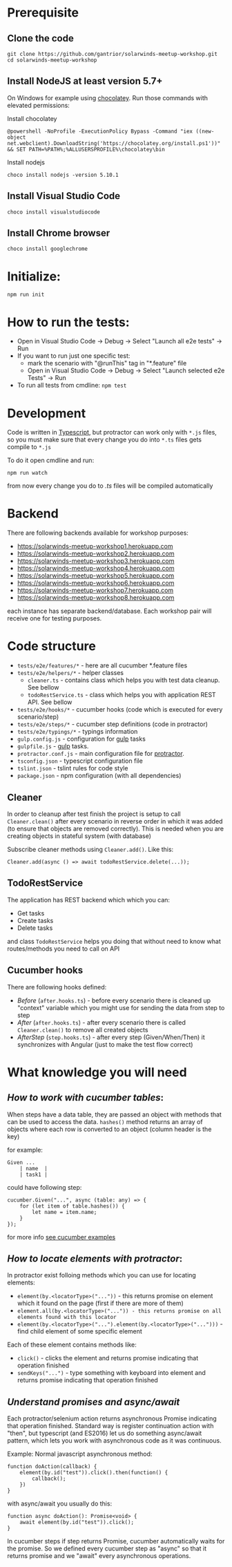 # Prerequisite

## Clone the code

    git clone https://github.com/gantrior/solarwinds-meetup-workshop.git
    cd solarwinds-meetup-workshop

## Install NodeJS at least version 5.7+
On Windows for example using [chocolatey](http://www.chocolatey.org/). Run those commands with elevated permissions: 

Install chocolatey

    @powershell -NoProfile -ExecutionPolicy Bypass -Command "iex ((new-object net.webclient).DownloadString('https://chocolatey.org/install.ps1'))" && SET PATH=%PATH%;%ALLUSERSPROFILE%\chocolatey\bin

Install nodejs

    choco install nodejs -version 5.10.1

## Install Visual Studio Code

    choco install visualstudiocode

## Install Chrome browser

    choco install googlechrome

# Initialize:

    npm run init

# How to run the tests:

* Open in Visual Studio Code -> Debug -> Select "Launch all e2e tests" -> Run
* If you want to run just one specific test:
  * mark the scenario with "@runThis" tag in "*.feature" file
  * Open in Visual Studio Code -> Debug -> Select "Launch selected e2e Tests" -> Run
* To run all tests from cmdline: `npm test`

# Development

Code is written in [Typescript](https://www.typescriptlang.org/), but protractor can work only with `*.js` files, so you must make sure that every change you do into `*.ts` files gets compile to `*.js`

To do it open cmdline and run:

    npm run watch
    
from now every change you do to *.ts* files will be compiled automatically

# Backend
There are following backends available for workshop purposes: 
* https://solarwinds-meetup-workshop1.herokuapp.com
* https://solarwinds-meetup-workshop2.herokuapp.com
* https://solarwinds-meetup-workshop3.herokuapp.com
* https://solarwinds-meetup-workshop4.herokuapp.com
* https://solarwinds-meetup-workshop5.herokuapp.com
* https://solarwinds-meetup-workshop6.herokuapp.com
* https://solarwinds-meetup-workshop7.herokuapp.com
* https://solarwinds-meetup-workshop8.herokuapp.com

each instance has separate backend/database. Each workshop pair will receive one for testing purposes.

# Code structure

* `tests/e2e/features/*` - here are all cucumber *.feature files
* `tests/e2e/helpers/*` - helper classes
  * `cleaner.ts` - contains class which helps you with test data cleanup. See bellow
  * `todoRestService.ts` - class which helps you with application REST API. See bellow
* `tests/e2e/hooks/*` - cucumber hooks (code which is executed for every scenario/step)
* `tests/e2e/steps/*` - cucumber step definitions (code in protractor)
* `tests/e2e/typings/*` - typings information
* `gulp.config.js` - configuration for [gulp](http://gulpjs.com) tasks 
* `gulpfile.js` - [gulp](http://gulpjs.com) tasks.
* `protractor.conf.js` - main configuration file for [protractor](http://www.protractortest.org#/).
* `tsconfig.json` - typescript configuration file
* `tslint.json` - tslint rules for code style
* `package.json` - npm configuration (with all dependencies)

## Cleaner
In order to cleanup after test finish the project is setup to call `Cleaner.clean()` after every scenario in reverse order in which it was added (to ensure that objects are removed correctly). 
This is needed when you are creating objects in stateful system (with database)

Subscribe cleaner methods using `Cleaner.add()`. Like this: 

    Cleaner.add(async () => await todoRestService.delete(...));

## TodoRestService 
The application has REST backend which which you can:
* Get tasks
* Create tasks
* Delete tasks

and class `TodoRestService` helps you doing that without need to know what routes/methods you need to call on API

## Cucumber hooks
There are following hooks defined: 
* *Before* (`after.hooks.ts`) - before every scenario there is cleaned up "context" variable which you might use for sending the data from step to step
* *After* (`after.hooks.ts`) - after every scenario there is called `Cleaner.clean()` to remove all created objects
* *AfterStep* (`step.hooks.ts`) - after every step (Given/When/Then) it synchronizes with Angular (just to make the test flow correct)

# What knowledge you will need

## *How to work with cucumber tables*: 
When steps have a data table, they are passed an object with methods that can be used to access the data.
`hashes()` method returns an array of objects where each row is converted to an object (column header is the key)

for example:

    Given ...
        | name  |
        | task1 |

could have following step:

    cucumber.Given("...", async (table: any) => {
        for (let item of table.hashes()) {
            let name = item.name;
        }
    });

for more info [see cucumber examples](https://github.com/cucumber/cucumber-js/blob/master/features/data_tables.feature)

## *How to locate elements with protractor*:
In protractor exist folloing methods which you can use for locating elements: 

* `element(by.<locatorType>("..."))` - this returns promise on element which it found on the page (first if there are more of them)
* `element.all(by.<locatorType>("...")) - this returns promise on all elements found with this locator` 
* `element(by.<locatorType>("...").element(by.<locatorType>("...")))` - find child element of some specific element

Each of these element contains methods like:
* `click()` - clicks the element and returns promise indicating that operation finished
* `sendKeys("...")` - type something with keyboard into element and returns promise indicating that operation finished

## *Understand promises and async/await*
Each protractor/selenium action returns asynchronous Promise indicating that operation finished. Standard way is register continuation action with "then", but typescript (and ES2016) 
let us do something async/await pattern, which lets you work with asynchronous code as it was continuous. 

Example: Normal javascript asynchronous method:

    function doAction(callback) {
        element(by.id("test")).click().then(function() {
            callback();
        })
    }

with async/await you usually do this:

    function async doAction(): Promise<void> {
        await element(by.id("test")).click();
    }

In cucumber steps if step returns Promise, cucumber automatically waits for the promise. So we defined every cucumber step as "async" so that it returns promise and we "await" every asynchronous operations.




